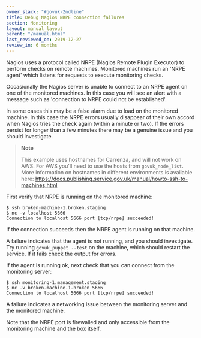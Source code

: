 ```yaml
---
owner_slack: "#govuk-2ndline"
title: Debug Nagios NRPE connection failures
section: Monitoring
layout: manual_layout
parent: "/manual.html"
last_reviewed_on: 2019-12-27
review_in: 6 months
---
```


Nagios uses a protocol called NRPE (Nagios Remote Plugin Executor) to perform
checks on remote machines. Monitored machines run an 'NRPE agent' which
listens for requests to execute monitoring checks.

Occasionally the Nagios server is unable to connect to an NRPE agent on one of
the monitored machines. In this case you will see an alert with a message such
as 'connection to NRPE could not be established'.

In some cases this may be a false alarm due to load on the monitored machine.
In this case the NRPE errors usually disappear of their own accord when Nagios
tries the check again (within a minute or two). If the errors persist for
longer than a few minutes there may be a genuine issue and you should
investigate.

> **Note**
>
> This example uses hostnames for Carrenza, and will not work on AWS.
> For AWS you'll need to use the hosts from `govuk_node_list`.
> More information on hostnames in different environments is available here:
> https://docs.publishing.service.gov.uk/manual/howto-ssh-to-machines.html

First verify that NRPE is running on the monitored machine:

```
$ ssh broken-machine-1.broken.staging
$ nc -v localhost 5666
Connection to localhost 5666 port [tcp/nrpe] succeeded!
```

If the connection succeeds then the NRPE agent is running on that machine.

A failure indicates that the agent is not running, and you should
investigate. Try running `govuk_puppet --test` on the machine, which should
restart the service. If it fails check the output for errors.

If the agent is running ok, next check that you can connect from the
monitoring server:

```
$ ssh monitoring-1.management.staging
$ nc -v broken-machine-1.broken 5666
Connection to localhost 5666 port [tcp/nrpe] succeeded!
```

A failure indicates a networking issue between the monitoring server and the
monitored machine.

Note that the NRPE port is firewalled and only accessible from the
monitoring machine and the box itself.
